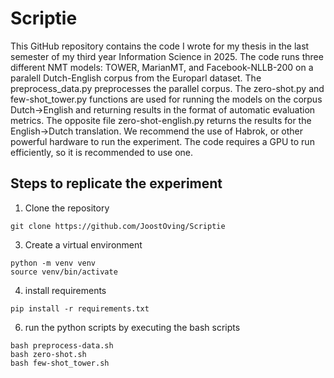 # Scriptie
This GitHub repository contains the code I wrote for my thesis in the last semester of my third year Information Science in 2025. The code runs three different NMT models: TOWER, MarianMT, and Facebook-NLLB-200 on a paralell Dutch-English corpus from the Europarl dataset.
The preprocess_data.py preprocesses the parallel corpus. The zero-shot.py and few-shot_tower.py functions are used for running the models on the corpus Dutch->English and returning results in the format of automatic evaluation metrics. The opposite file zero-shot-english.py returns the results for the English->Dutch translation.
We recommend the use of Habrok, or other powerful hardware to run the experiment. The code requires a GPU to run efficiently, so it is recommended to use one.

## Steps to replicate the experiment

1. Clone the repository
```
git clone https://github.com/JoostOving/Scriptie
```

3. Create a virtual environment
```
python -m venv venv
source venv/bin/activate
```

4. install requirements
```
pip install -r requirements.txt
```

6. run the python scripts by executing the bash scripts
```
bash preprocess-data.sh
bash zero-shot.sh
bash few-shot_tower.sh
```

